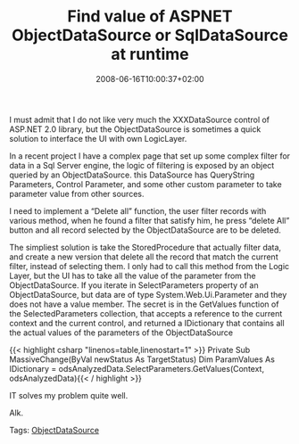 ﻿---
title: "Find value of ASPNET ObjectDataSource or SqlDataSource at runtime"
description: ""
date: 2008-06-16T10:00:37+02:00
draft: false
tags: [Uncategorized]
categories: [General]
---
I must admit that I do not like very much the XXXDataSource control of ASP.NET 2.0 library, but the ObjectDataSource is sometimes a quick solution to interface the UI with own LogicLayer.

In a recent project I have a complex page that set up some complex filter for data in a Sql Server engine, the logic of filtering is exposed by an object queried by an ObjectDataSource. this DataSource has QueryString Parameters, Control Parameter, and some other custom parameter to take parameter value from other sources.

I need to implement a “Delete all” function, the user filter records with various method, when he found a filter that satisfy him, he press “delete All” button and all record selected by the ObjectDataSource are to be deleted.

The simpliest solution is take the StoredProcedure that actually filter data, and create a new version that delete all the record that match the current filter, instead of selecting them. I only had to call this method from the Logic Layer, but the UI has to take all the value of the parameter from the ObjectDataSource. If you iterate in SelectParameters property of an ObjectDataSource, but data are of type System.Web.Ui.Parameter and they does not have a value member. The secret is in the GetValues function of the SelectedParameters collection, that accepts a reference to the current context and the current control, and returned a IDictionary that contains all the actual values of the parameters of the ObjectDataSource

{{< highlight csharp "linenos=table,linenostart=1" >}}
Private Sub MassiveChange(ByVal newStatus As TargetStatus)
     Dim ParamValues  As IDictionary = odsAnalyzedData.SelectParameters.GetValues(Context, odsAnalyzedData){{< / highlight >}}

<!-- Code inserted with Steve Dunn's Windows Live Writer Code Formatter Plugin.  http://dunnhq.com -->

IT solves my problem quite well.

Alk.

<!--dotnetkickit-->

Tags: [ObjectDataSource](http://technorati.com/tag/ObjectDataSource)

